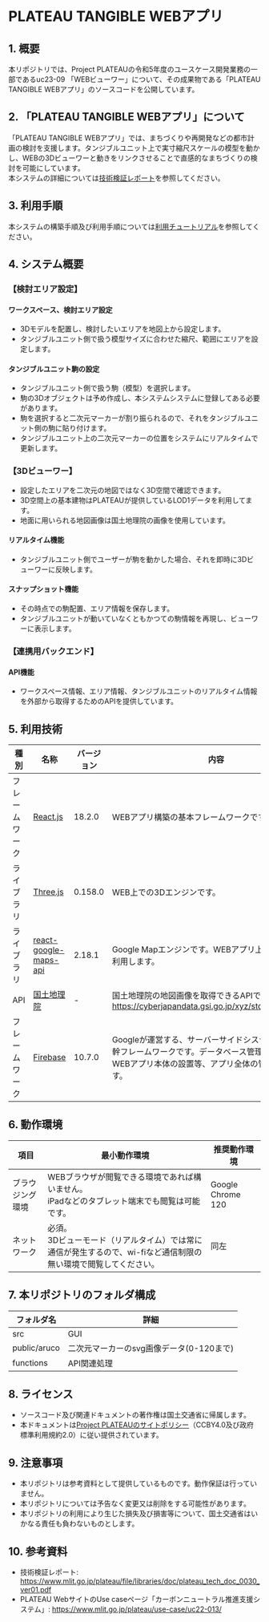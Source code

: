 # PLATEAU TANGIBLE WEBアプリ


## 1. 概要 <!-- 本リポジトリでOSS化しているソフトウェア・ライブラリについて1文で説明を記載ください -->
本リポジトリでは、Project PLATEAUの令和5年度のユースケース開発業務の一部であるuc23-09
「WEBビューワー」について、その成果物である「PLATEAU TANGIBLE WEBアプリ」のソースコードを公開しています。  



## 2. 「PLATEAU TANGIBLE WEBアプリ」について <!-- 「」内にユースケース名称を記載ください。本文は以下のサンプルを参考に記載ください。URLはアクセンチュアにて設定しますので、サンプルそのままでOKです。 -->
「PLATEAU TANGIBLE WEBアプリ」では、まちづくりや再開発などの都市計画の検討を支援します。タンジブルユニット上で実寸縮尺スケールの模型を動かし、WEBの3Dビューワーと動きをリンクさせることで直感的なまちづくりの検討を可能にしています。  
本システムの詳細については[技術検証レポート](https://www.mlit.go.jp/plateau/file/libraries/doc/plateau_tech_doc_0030_ver01.pdf)を参照してください。  

## 3. 利用手順 <!-- 下記の通り、GitHub Pagesへリンクを記載ください。URLはアクセンチュアにて設定しますので、サンプルそのままでOKです。 -->
本システムの構築手順及び利用手順については[利用チュートリアル](./README_DEV.md)を参照してください。  


## 4. システム概要 <!-- OSS化対象のシステムが有する機能を記載ください。 -->
### 【検討エリア設定】
#### ワークスペース、検討エリア設定
- 3Dモデルを配置し、検討したいエリアを地図上から設定します。
- タンジブルユニット側で扱う模型サイズに合わせた縮尺、範囲にエリアを設定します。

#### タンジブルユニット駒の設定
- タンジブルユニット側で扱う駒（模型）を選択します。
- 駒の3Dオブジェクトは予め作成し、本システムシステムに登録してある必要があります。
- 駒を選択すると二次元マーカーが割り振られるので、それをタンジブルユニット側の駒に貼り付けます。
- タンジブルユニット上の二次元マーカーの位置をシステムにリアルタイムで更新します。

### 【3Dビューワー】
- 設定したエリアを二次元の地図ではなく3D空間で確認できます。
- 3D空間上の基本建物はPLATEAUが提供しているLOD1データを利用してます。
- 地面に用いられる地図画像は国土地理院の画像を使用しています。

#### リアルタイム機能
- タンジブルユニット側でユーザーが駒を動かした場合、それを即時に3Dビューワーに反映します。

#### スナップショット機能
- その時点での駒配置、エリア情報を保存します。
- タンジブルユニットが動いていなくともかつての駒情報を再現し、ビューワーに表示します。

### 【連携用バックエンド】
#### API機能
- ワークスペース情報、エリア情報、タンジブルユニットのリアルタイム情報を外部から取得するためのAPIを提供しています。


## 5. 利用技術

| 種別 | 名称 | バージョン | 内容 |
| - | - | - | --|
| フレームワーク       | [React.js](https://ja.legacy.reactjs.org/) | 18.2.0 | WEBアプリ構築の基本フレームワークです |
| ライブラリ       | [Three.js](https://threejs.org/) | 0.158.0 | WEB上での3Dエンジンです。 |
| ライブラリ       | [react-google-maps-api](https://github.com/JustFly1984/react-google-maps-api/) | 2.18.1 | Google Mapエンジンです。WEBアプリ上での地図表示に利用します。 |
| API       | [国土地理院](https://cyberjapandata.gsi.go.jp/) | - | 国土地理院の地図画像を取得できるAPIです。<br/>https://cyberjapandata.gsi.go.jp/xyz/std/{z}/{x}/{y}.png |
| フレームワーク      | [Firebase](https://firebase.google.com/?hl=ja) | 10.7.0 | Googleが運営する、サーバーサイドシステムにおける基幹フレームワークです。データベース管理、API管理、WEBアプリ本体の設置等、アプリ全体の管理を行います。 |



## 6. 動作環境 <!-- 動作環境についての仕様を記載ください。 -->
| 項目 | 最小動作環境 | 推奨動作環境 | 
| -- | -- | -- | 
| ブラウジング環境 | WEBブラウザが閲覧できる環境であれば構いません。<br/>iPadなどのタブレット端末でも閲覧は可能です。 | Google Chrome 120 | 
| ネットワーク | 必須。<br>3Dビューモード（リアルタイム）では常に通信が発生するので、wi-fiなど通信制限の無い環境で閲覧してください。 | 同左 | 

## 7. 本リポジトリのフォルダ構成 <!-- 本GitHub上のソースファイルの構成を記載ください。 -->
| フォルダ名 | 詳細 |
|-|-|
| src | GUI |
| public/aruco | 二次元マーカーのsvg画像データ(0-120まで) |
| functions | API関連処理 |


## 8. ライセンス <!-- 変更せず、そのまま使うこと。 -->

- ソースコード及び関連ドキュメントの著作権は国土交通省に帰属します。
- 本ドキュメントは[Project PLATEAUのサイトポリシー](https://www.mlit.go.jp/plateau/site-policy/)（CCBY4.0及び政府標準利用規約2.0）に従い提供されています。

## 9. 注意事項 <!-- 変更せず、そのまま使うこと。 -->

- 本リポジトリは参考資料として提供しているものです。動作保証は行っていません。
- 本リポジトリについては予告なく変更又は削除をする可能性があります。
- 本リポジトリの利用により生じた損失及び損害等について、国土交通省はいかなる責任も負わないものとします。

## 10. 参考資料 <!-- 技術検証レポートのURLはアクセンチュアにて記載します。 -->
- 技術検証レポート: https://www.mlit.go.jp/plateau/file/libraries/doc/plateau_tech_doc_0030_ver01.pdf
- PLATEAU WebサイトのUse caseページ「カーボンニュートラル推進支援システム」: https://www.mlit.go.jp/plateau/use-case/uc22-013/

